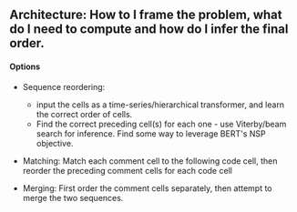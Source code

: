 ## Architecture: How to I frame the problem, what do I need to compute and how do I infer the final order.

#### Options

- Sequence reordering: 
    * input the cells as a time-series/hierarchical transformer, 
    and learn the correct order of cells.
    * Find the correct preceding cell(s) for each one - use Viterby/beam search for inference.
      Find some way to leverage BERT's NSP objective.

- Matching: Match each comment cell to the following code cell, 
then reorder the preceding comment cells for each code cell

- Merging: First order the comment cells separately, then attempt to merge the two sequences.

